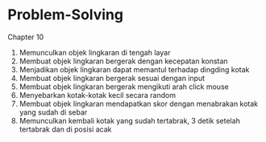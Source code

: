 # Problem-Solving
Chapter 10
1. Memunculkan objek lingkaran di tengah layar
2. Membuat objek lingkaran bergerak dengan kecepatan konstan
3. Menjadikan objek lingkaran dapat memantul terhadap dingding kotak
4. Membuat objek lingkaran bergerak sesuai dengan input
5. Membuat objek lingkaran bergerak mengikuti arah click mouse
6. Menyebarkan kotak-kotak kecil secara random
7. Membuat objek lingkaran mendapatkan skor dengan menabrakan kotak yang sudah di sebar
8. Memunculkan kembali kotak yang sudah tertabrak, 3 detik setelah tertabrak dan di posisi acak

